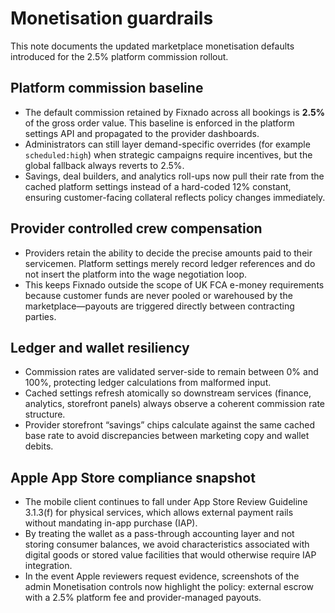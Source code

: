 # Monetisation guardrails

This note documents the updated marketplace monetisation defaults introduced for the 2.5% platform commission rollout.

## Platform commission baseline
- The default commission retained by Fixnado across all bookings is **2.5%** of the gross order value. This baseline is enforced in the platform settings API and propagated to the provider dashboards.
- Administrators can still layer demand-specific overrides (for example `scheduled:high`) when strategic campaigns require incentives, but the global fallback always reverts to 2.5%.
- Savings, deal builders, and analytics roll-ups now pull their rate from the cached platform settings instead of a hard-coded 12% constant, ensuring customer-facing collateral reflects policy changes immediately.

## Provider controlled crew compensation
- Providers retain the ability to decide the precise amounts paid to their servicemen. Platform settings merely record ledger references and do not insert the platform into the wage negotiation loop.
- This keeps Fixnado outside the scope of UK FCA e-money requirements because customer funds are never pooled or warehoused by the marketplace—payouts are triggered directly between contracting parties.

## Ledger and wallet resiliency
- Commission rates are validated server-side to remain between 0% and 100%, protecting ledger calculations from malformed input.
- Cached settings refresh atomically so downstream services (finance, analytics, storefront panels) always observe a coherent commission rate structure.
- Provider storefront “savings” chips calculate against the same cached base rate to avoid discrepancies between marketing copy and wallet debits.

## Apple App Store compliance snapshot
- The mobile client continues to fall under App Store Review Guideline 3.1.3(f) for physical services, which allows external payment rails without mandating in-app purchase (IAP).
- By treating the wallet as a pass-through accounting layer and not storing consumer balances, we avoid characteristics associated with digital goods or stored value facilities that would otherwise require IAP integration.
- In the event Apple reviewers request evidence, screenshots of the admin Monetisation controls now highlight the policy: external escrow with a 2.5% platform fee and provider-managed payouts.
